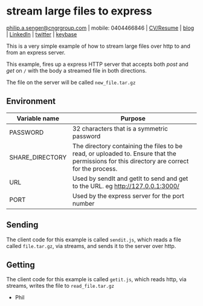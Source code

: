 # stream large files to express


[philip.a.senger@cngrgroup.com](mailto:philip.a.senger@cngrgroup.com) | mobile: 0404466846 | [CV/Resume](http://www.visualcv.com/philipsenger) | [blog](http://www.apachecommonstipsandtricks.blogspot.com/) | [LinkedIn](http://au.linkedin.com/in/philipsenger) | [twitter](http://twitter.com/PSengerDownUndr) | [keybase](https://keybase.io/psenger)


This is a very simple example of how to stream large files over http to and from an express server.

This example, fires up a express HTTP server that accepts both _post_ and _get_ on ``/`` with the body a streamed file in both directions.

The file on the server will be called ```new_file.tar.gz```

## Environment 

| Variable name   	| Purpose                                                                                                                                    	|
|-----------------	|--------------------------------------------------------------------------------------------------------------------------------------------	|
| PASSWORD        	| 32 characters that is a symmetric password                                                                                                 	|
| SHARE_DIRECTORY 	| The directory containing the files to be read, or uploaded to. Ensure that the permissions for this directory are correct for the process. 	|
| URL             	| Used by sendIt and getIt to send and get to the URL. eg http://127.0.0.1:3000/                                                             	|
| PORT            	| Used by the express server for the port number                                                                                             	|

## Sending

The client code for this example is called ``sendit.js``, which reads a file called ```file.tar.gz```, via streams, and sends it to the server over http.

## Getting

The client code for this example is called ``getit.js``, which reads http, via streams, writes the file to ```read_file.tar.gz```

- Phil